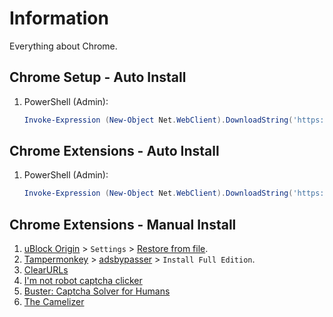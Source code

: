 # Information

Everything about Chrome.

## Chrome Setup - Auto Install

1. PowerShell (Admin):

   ```powershell
   Invoke-Expression (New-Object Net.WebClient).DownloadString('https://raw.githubusercontent.com/ByKsTv/Everything/main/Windows/Chrome/Download.ps1')

   ```

## Chrome Extensions - Auto Install

1. PowerShell (Admin):

   ```powershell
   Invoke-Expression (New-Object Net.WebClient).DownloadString('https://raw.githubusercontent.com/ByKsTv/Everything/main/Windows/Chrome/Extensions.ps1')

   ```

## Chrome Extensions - Manual Install

1. [uBlock Origin](https://chromewebstore.google.com/detail/ublock-origin/cjpalhdlnbpafiamejdnhcphjbkeiagm) > `Settings` > [Restore from file](https://raw.githubusercontent.com/ByKsTv/Everything/main/Windows/uBlock_Origin/Backup.txt).
2. [Tampermonkey](https://chromewebstore.google.com/detail/tampermonkey/dhdgffkkebhmkfjojejmpbldmpobfkfo) > [adsbypasser](https://adsbypasser.github.io/) > `Install Full Edition`.
3. [ClearURLs](https://chromewebstore.google.com/detail/clearurls/lckanjgmijmafbedllaakclkaicjfmnk)
4. [I'm not robot captcha clicker](https://chromewebstore.google.com/detail/im-not-robot-captcha-clic/ceipnlhmjohemhfpbjdgeigkababhmjc)
5. [Buster: Captcha Solver for Humans](https://chromewebstore.google.com/detail/buster-captcha-solver-for/mpbjkejclgfgadiemmefgebjfooflfhl)
6. [The Camelizer](https://chromewebstore.google.com/detail/the-camelizer/ghnomdcacenbmilgjigehppbamfndblo)

